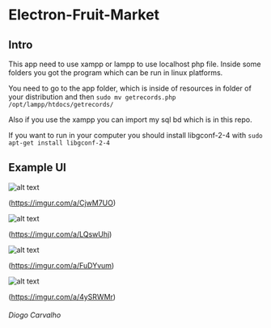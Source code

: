 # Electron-Fruit-Market

## Intro
This app need to use xampp or lampp to use localhost php file. Inside some folders you got the program which can be run in linux platforms.

You need to go to the app folder, which is inside of resources in folder of your distribution and then `sudo mv getrecords.php /opt/lampp/htdocs/getrecords/`

Also if you use the xampp you can import my sql bd which is in this repo.

If you want to run in your computer you should install libgconf-2-4  with `sudo apt-get install libgconf-2-4`




## Example UI 

![alt text](https://user-images.githubusercontent.com/30349370/44397804-83567380-a539-11e8-9553-d8e4b3be0f76.jpg)

(https://imgur.com/a/CjwM7UO)

![alt text](https://user-images.githubusercontent.com/30349370/44397805-83567380-a539-11e8-92a9-330a3a0a40c9.jpg)

(https://imgur.com/a/LQswUhj)


![alt text](https://user-images.githubusercontent.com/30349370/44397806-83567380-a539-11e8-9098-4e09f58077ca.jpg
 "Logo Title Text 1")


(https://imgur.com/a/FuDYvum)

![alt text](https://user-images.githubusercontent.com/30349370/44397807-83ef0a00-a539-11e8-955c-a3153e825587.jpg)

(https://imgur.com/a/4ySRWMr)

###### Diogo Carvalho
